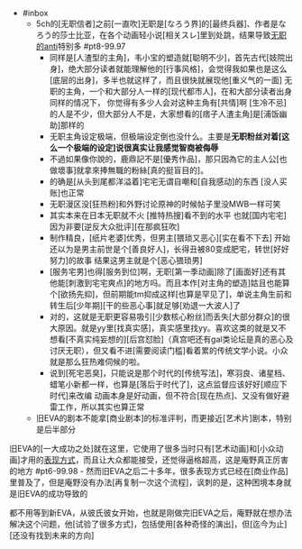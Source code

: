 - #inbox
    - 5ch的[无职信者]之前[一直吹]无职是[なろう界]的[最终兵器]、作者是なろう的莎士比亚，在各个动画轻小说[相关スレ]里到处跳，结果导致[无职的anti](https://bbs.saraba1st.com/2b/thread-2001381-10-1.html)特别多 #pt8-99.97
        - 同样是[人渣型的主角]，韦小宝的塑造就[聪明不少]，首先古代[妓院出身]，绝大部分读者就能理解他的[行事风格]，会觉得我如果也是这么[底层的出身]，多半也就这样了，而且很快就展现他[重义气的一面]
无职的主角，一个和大部分人一样的[现代都市人]，在和大部分读者出身同样的情况下， 你觉得有多少人会对这种主角有[共情]啊
[生冷不忌]的人是不少，但大部分人不是，大家想看的[痞子人渣主角]是[浦饭幽助]那样的
        - 无职主角设定极端，但极端设定倒也没什么。主要是**无职粉丝对着[这么一个极端的设定]说很真实让我感觉智商被侮辱**
        - 不過如果像你說的，鹿鼎記不是[優秀作品]，那只因為它的主人公[也做壞事]就拿來捧無職的粉絲[真的挺盲目的]。
        - 的确是[从头到尾都洋溢着]宅宅无谓自嘲和[自我感动]的东西
[没人买账]也正常
        - 无职漫区没[狂热粉]和外野讨论原神的时候帖子里没MWB一样可笑
        - 其实本来在日本无职就不火 [推特热搜]看不到的水平 也就[国内宅宅]因为非要[逆反大众批评][在那疯狂吹]
        - 制作精良，[纸片老婆]优秀，但男主[猥琐又恶心][实在看不下去]
开始还以为是男主前世是个[善良好人]，长得丑被80变成肥宅，转世[好好努力]的故事
结果这男主就是个[恶心猥琐男]
        - [服务宅男]也得[服务到位]啊，无职[第一季动画]除了[画面好]还有其他能[刺激到宅宅爽点]的地方吗。而且本作[对主角的塑造]姑且也能算个[欲扬先抑]，但前期能tm抑成这样[也算是罕见了]，单说主角生前和转生后[少年期][干的些恶心事]就足够[劝退一大波人]了
        - 对的，这就是无职更容易吸引[少数核心粉丝]而丢失[大部分群众]的很大原因。就是yy里[找真实感]，真实感里找yy。喜欢这类的就是又不想看[不真实纯妄想的][后宫怼脸]（真宫吧还有gal类论坛是真的恶心及讨厌无职），但又看不进[需要阅读门槛]看着累的传统文学小说。小众就是那么狂热难伺候的啦。
        - 说到[死宅恶臭]，只能说是那个时代的[传统写法]，寒羽良、诸星档、蜡笔小新都一样，也算是[落后于时代了]，这点监督应该好好[顺应下时代]来改编
动画本身是好动画，但不符合[现在热点]、又没有做好避雷工作，所以其实也算正常
    - 旧EVA的剧本不能拿[商业剧本]的标准评判，而更接近[艺术片]剧本，特别是后半部分

旧EVA的[一大成功之处]就在这里，它使用了很多当时只有[艺术动画]和[小众动画]才用的[表现方式](https://bbs.saraba1st.com/2b/thread-1996898-3-1.html)，而且让大众都能接受，还觉得逼格超高，这是庵野真正厉害的地方 #pt6-99.98
        - 然而旧EVA之后二十多年，很多表现方式已经在[商业作品]里普及了，但是庵野没有办法[再复制一次这个流程]，讽刺的是，这种困境本身就是旧EVA的成功导致的

都不用等到新EVA，从彼氏彼女开始，也就是刚做完旧EVA之后，庵野就在想办法解决这个问题，他[试验了很多方式]，包括使用[各种奇怪的演出]，但[迄今为止][还没有找到未来的方向]
